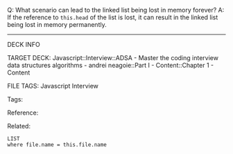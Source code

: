 Q: What scenario can lead to the linked list being lost in memory forever?
A: If the reference to `this.head` of the list is lost, it can result in the linked list being lost in memory permanently.
<!--ID: 1690026322576-->

---

DECK INFO

TARGET DECK: Javascript::Interview::ADSA - Master the coding interview data structures algorithms - andrei neagoie::Part I - Content::Chapter 1 - Content

FILE TAGS: Javascript Interview

Tags:

Reference:

Related:

```dataview
LIST
where file.name = this.file.name
```
